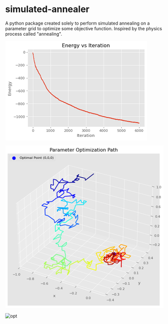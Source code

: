 # simulated-annealer
A python package created solely to perform simulated annealing on a parameter grid to optimize some objective function. Inspired by the physics process called "annealing".


![plot](plots/energy_optimization.png)

![path](plots/optimization_path.png)

![opt](notebooks/spin_optimization.gif)